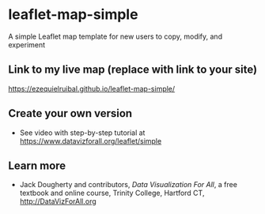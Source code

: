 # leaflet-map-simple
A simple Leaflet map template for new users to copy, modify, and experiment

## Link to my live map (replace with link to your site)

https://ezequielruibal.github.io/leaflet-map-simple/

## Create your own version
- See video with step-by-step tutorial at https://www.datavizforall.org/leaflet/simple

## Learn more
- Jack Dougherty and contributors, *Data Visualization For All*, a free textbook and online course, Trinity College, Hartford CT, http://DataVizForAll.org
